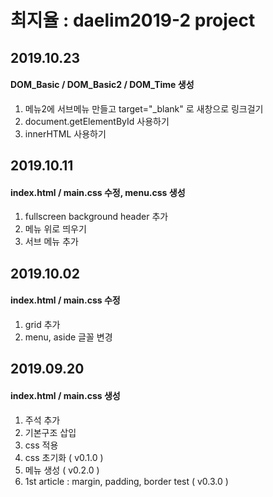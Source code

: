 # 최지율 : daelim2019-2 project

## 2019.10.23
#### DOM_Basic / DOM_Basic2 / DOM_Time 생성
1. 메뉴2에 서브메뉴 만들고 target="_blank" 로 새창으로 링크걸기
2. document.getElementById 사용하기
3. innerHTML 사용하기

## 2019.10.11
#### index.html / main.css 수정, menu.css 생성
1. fullscreen background header 추가
2. 메뉴 위로 띄우기
3. 서브 메뉴 추가

## 2019.10.02
#### index.html / main.css 수정
1. grid 추가
2. menu, aside 글꼴 변경

## 2019.09.20
#### index.html / main.css 생성
1. 주석 추가 <br>
2. 기본구조 삽입
3. css 적용
4. css 초기화 ( v0.1.0 )
5. 메뉴 생성 ( v0.2.0 )
6. 1st article : margin, padding, border test ( v0.3.0 )